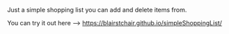 Just a simple shopping list you can add and delete items from.

You can try it out here --> https://blairstchair.github.io/simpleShoppingList/
